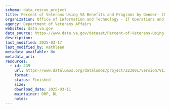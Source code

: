 ```yaml
---
schema: data_rescue_project 
title: Percent of Veterans Using VA Benefits and Programs by Gender- 2023
organization: Office of Information and Technology - IT Operations and Services (ITOPS)
agency: Department of Veterans Affairs
websites: data.va.gov
data_source: https-//www.data.va.gov/dataset/Percent-of-Veterans-Using-VA-Benefits-and-Programs/ctd6-7jx9
description: 
last_modified: 2025-03-17
last_modified_by: Kathleen
metadata_available: No
metadata_url: 
resources:
  - id: 439
    url: https-//www.datalumos.org/datalumos/project/223001/version/V1/view
    format: 
    status: Finished
    size: 
    download_date: 2025-03-11
    maintainer: DRP, DL
    notes: 
---
```


